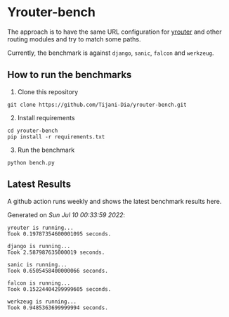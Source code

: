 # Yrouter-bench

The approach is to have the same URL configuration for [yrouter](https://github.com/Tijani-Dia/yrouter) and other routing modules and try to match some paths.

Currently, the benchmark is against `django`, `sanic`, `falcon` and `werkzeug`.

## How to run the benchmarks

1. Clone this repository

```shell
git clone https://github.com/Tijani-Dia/yrouter-bench.git
```

2. Install requirements

```shell
cd yrouter-bench
pip install -r requirements.txt
```

3. Run the benchmark

```shell
python bench.py
```

## Latest Results

A github action runs weekly and shows the latest benchmark results here.

Generated on *Sun Jul 10 00:33:59 2022*:

```shell
yrouter is running...
Took 0.19787354600001095 seconds.

django is running...
Took 2.587987635000019 seconds.

sanic is running...
Took 0.6505458400000066 seconds.

falcon is running...
Took 0.15224404299999605 seconds.

werkzeug is running...
Took 0.9485363699999994 seconds.

```
